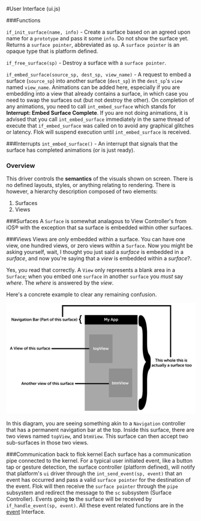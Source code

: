 #User Interface (ui.js)

###Functions

`if_init_surface(name, info)` - Create a surface based on an agreed upon name for a `prototype` and pass it some `info`. Do not show the surface yet.  Returns a `surface pointer`, abbreviated as `sp`.  A `surface pointer` is an opaque type that is platform defined.

`if_free_surface(sp)` - Destroy a surface with a `surface pointer`.

`if_embed_surface(source_sp, dest_sp, view_name)` - A request to embed a surface (`source_sp`) into another surface (`dest_sp`) in the `dest_sp`'s `view` named `view_name`. Animations can be added here, especially if you are embedding into a view that already contains a surface, in which case you need to swap the surfaces out (but not destroy the other). On completion of any animations, you need to call `int_embed_surface` which stands for **Interrupt: Embed Surface Complete**. If you are not doing animations, it is advised that you call `int_embed_surface` immediately in the same thread of execute that `if_embed_surface` was called on to avoid any graphical glitches or latency. Flok will suspend execution until `int_embed_surface` is received.

###Interrupts
`int_embed_surface()` - An interrupt that signals that the surface has completed animations (or is just ready).

### Overview 

This driver controls the **semantics** of the visuals shown on screen.  There is no defined layouts, styles, or anything relating to rendering. There is however, a hierarchy description composed of two elements:

 1. Surfaces
 2. Views

###Surfaces
A `Surface` is somewhat analagous to View Controller's from iOS® with the exception that sa surface is embedded within other surfaces.

###Views
Views are *only* embedded within a surface.  You can have one view, one hundred views, or zero views within a `Surface`. Now you might be asking yourself,
wait, I thought you just said a *surface* is embedded in a *surface*, and now you're saying that a *view* is embedded within a *surface*?.

Yes, you read that correctly. A `View` only represents a blank area in a `Surface`; when you embed one `surface` in another `surface` you *must* say *where*. The *where*
is answered by the *view*.

Here's a concrete example to clear any remaining confusion.

![](../images/ui_surface_and_views.png)

In this diagram, you are seeing something akin to a `Navigation` controller that has a permanent navigation bar at the top. Inside this surface, there are two views named `topView`, and `btmView`.
This surface can then accept two sub-surfaces in those two views.

###Communication back to flok kernel
Each surface has a communication pipe connected to the kernel. For a typical user initiated event, like a button tap or gesture detection, the surface controller (platform defined), will notify that platform's `ui` driver through the `int_send_event(sp, event)` that an event has occurred and pass a valid `surface pointer` for the destination of the event.  Flok will then receive the `surface pointer` through the `pipe` subsystem and redirect the message to the `sc` subsystem (Surface Controller). Events going **to** the surface will be received by `if_handle_event(sp, event)`.  All these event related functions are in the [event](event.md) Interface.
